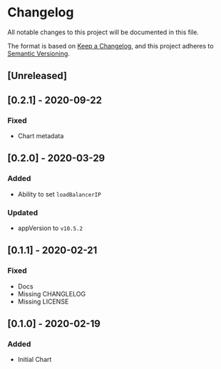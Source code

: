 # Changelog
All notable changes to this project will be documented in this file.

The format is based on [Keep a Changelog](https://keepachangelog.com/en/1.0.0/),
and this project adheres to [Semantic Versioning](https://semver.org/spec/v2.0.0.html).

## [Unreleased]

## [0.2.1] - 2020-09-22
### Fixed
- Chart metadata

## [0.2.0] - 2020-03-29
### Added
- Ability to set `loadBalancerIP`
### Updated
- appVersion to ```v10.5.2```

## [0.1.1] - 2020-02-21
### Fixed
- Docs
- Missing CHANGLELOG
- Missing LICENSE

## [0.1.0] - 2020-02-19
### Added
- Initial Chart